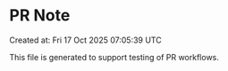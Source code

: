 # PR Note

Created at: Fri 17 Oct 2025 07:05:39 UTC

This file is generated to support testing of PR workflows.
